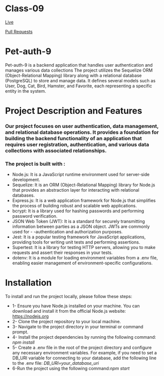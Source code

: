 # Class-09
[Live](https://class-9-project.onrender.com/)

[Pull Requests](https://github.com/BasharIrani23/Pet-auth-9/pulls)

# Pet-auth-9
Pet-auth-9 is a backend application that handles user authentication and manages various data collections The project utilizes the Sequelize ORM (Object-Relational Mapping) library along with a relational database (PostgreSQL) to store and manage data. It defines several models such as User, Dog, Cat, Bird, Hamster, and Favorite, each representing a specific entity in the system. 

# Project Description and Features
### Our project focuses on user authentication, data management, and relational database operations. It provides a foundation for building the backend functionality of an application that requires user registration, authentication, and various data collections with associated relationships.
### The project is built with :
- Node.js: It is a JavaScript runtime environment used for server-side development.
- Sequelize: It is an ORM (Object-Relational Mapping) library for Node.js that provides an abstraction layer for interacting with relational databases.
- Express.js: It is a web application framework for Node.js that simplifies the process of building robust and scalable web applications.
- bcrypt: It is a library used for hashing passwords and performing password verification.
- JSON Web Token (JWT): It is a standard for securely transmitting information between parties as a JSON object. JWTs are commonly used for - -authentication and authorization purposes.
- Jest: It is a popular testing framework for JavaScript applications, providing tools for writing unit tests and performing assertions.
- Supertest: It is a library for testing HTTP servers, allowing you to make requests and assert their responses in your tests.
- dotenv: It is a module for loading environment variables from a .env file, enabling easier management of environment-specific configurations.

# Installation 
To install and run the project locally, please follow these steps:
- 1- Ensure you have Node.js installed on your machine. You can download and install it from the official Node.js website: https://nodejs.org
- 2- Clone the project repository to your local machine.
- 3- Navigate to the project directory in your terminal or command prompt.
- 4- Install the project dependencies by running the following command: *npm install* 
- 5- Create a .env file in the root of the project directory and configure any necessary environment variables. For example, if you need to set a DB_URI variable for connecting to your database, add the following line to the .env file: *DB_URI=your_database_uri*
- 6-Run the project using the following command:*npm start* 


